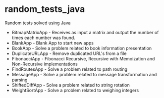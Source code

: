# random_tests_java
Random tests solved using Java

* BitmapMatrixApp - Receives as input a matrix and output the number of times each number was found.
* BlankApp - Blank App to start new apps
* BookApp - Solve a problem related to book information presentation
* DuplicateURLApp - Remove duplicated URL's from a file
* FibonacciApp - Fibonacci Recursive, Recursive with Memoization and Non-Recursive implementations 
* FindRoutesApp - Solve a problem related to path routing 
* MessageApp - Solve a problem related to message transformation and parsing
* ShiftedDiffApp - Solve a problem related to string rotation
* WeightSortApp - Solve a problem related to weighing integers